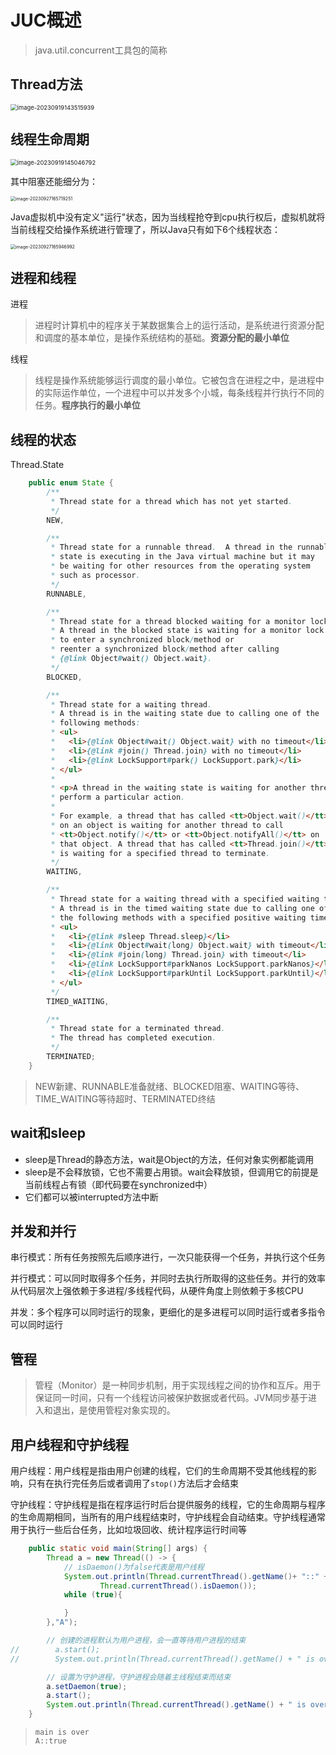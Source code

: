# JUC概述

> java.util.concurrent工具包的简称

## Thread方法

<img src="img/1.JUC概述/image-20230919143515939.png" alt="image-20230919143515939" style="zoom: 67%;" />

## 线程生命周期

<img src="img/1.JUC概述/image-20230919145046792.png" alt="image-20230919145046792" style="zoom: 67%;" />

其中阻塞还能细分为：

<img src="img/1.JUC概述/image-20230927165719251.png" alt="image-20230927165719251" style="zoom:50%;" />

Java虚拟机中没有定义"运行"状态，因为当线程抢夺到cpu执行权后，虚拟机就将当前线程交给操作系统进行管理了，所以Java只有如下6个线程状态：

<img src="img/1.JUC概述/image-20230927165946992.png" alt="image-20230927165946992" style="zoom:50%;" />

## 进程和线程

进程

> 进程时计算机中的程序关于某数据集合上的运行活动，是系统进行资源分配和调度的基本单位，是操作系统结构的基础。**资源分配的最小单位**

线程

> 线程是操作系统能够运行调度的最小单位。它被包含在进程之中，是进程中的实际运作单位，一个进程中可以并发多个小城，每条线程并行执行不同的任务。**程序执行的最小单位**

## 线程的状态

Thread.State

```java
    public enum State {
        /**
         * Thread state for a thread which has not yet started.
         */
        NEW,

        /**
         * Thread state for a runnable thread.  A thread in the runnable
         * state is executing in the Java virtual machine but it may
         * be waiting for other resources from the operating system
         * such as processor.
         */
        RUNNABLE,

        /**
         * Thread state for a thread blocked waiting for a monitor lock.
         * A thread in the blocked state is waiting for a monitor lock
         * to enter a synchronized block/method or
         * reenter a synchronized block/method after calling
         * {@link Object#wait() Object.wait}.
         */
        BLOCKED,

        /**
         * Thread state for a waiting thread.
         * A thread is in the waiting state due to calling one of the
         * following methods:
         * <ul>
         *   <li>{@link Object#wait() Object.wait} with no timeout</li>
         *   <li>{@link #join() Thread.join} with no timeout</li>
         *   <li>{@link LockSupport#park() LockSupport.park}</li>
         * </ul>
         *
         * <p>A thread in the waiting state is waiting for another thread to
         * perform a particular action.
         *
         * For example, a thread that has called <tt>Object.wait()</tt>
         * on an object is waiting for another thread to call
         * <tt>Object.notify()</tt> or <tt>Object.notifyAll()</tt> on
         * that object. A thread that has called <tt>Thread.join()</tt>
         * is waiting for a specified thread to terminate.
         */
        WAITING,

        /**
         * Thread state for a waiting thread with a specified waiting time.
         * A thread is in the timed waiting state due to calling one of
         * the following methods with a specified positive waiting time:
         * <ul>
         *   <li>{@link #sleep Thread.sleep}</li>
         *   <li>{@link Object#wait(long) Object.wait} with timeout</li>
         *   <li>{@link #join(long) Thread.join} with timeout</li>
         *   <li>{@link LockSupport#parkNanos LockSupport.parkNanos}</li>
         *   <li>{@link LockSupport#parkUntil LockSupport.parkUntil}</li>
         * </ul>
         */
        TIMED_WAITING,

        /**
         * Thread state for a terminated thread.
         * The thread has completed execution.
         */
        TERMINATED;
    }
```

> NEW新建、RUNNABLE准备就绪、BLOCKED阻塞、WAITING等待、TIME_WAITING等待超时、TERMINATED终结

## wait和sleep

- sleep是Thread的静态方法，wait是Object的方法，任何对象实例都能调用
- sleep是不会释放锁，它也不需要占用锁。wait会释放锁，但调用它的前提是当前线程占有锁（即代码要在synchronized中）
- 它们都可以被interrupted方法中断

## 并发和并行

串行模式：所有任务按照先后顺序进行，一次只能获得一个任务，并执行这个任务

并行模式：可以同时取得多个任务，并同时去执行所取得的这些任务。并行的效率从代码层次上强依赖于多进程/多线程代码，从硬件角度上则依赖于多核CPU

并发：多个程序可以同时运行的现象，更细化的是多进程可以同时运行或者多指令可以同时运行

## 管程

> 管程（Monitor）是一种同步机制，用于实现线程之间的协作和互斥。用于保证同一时间，只有一个线程访问被保护数据或者代码。JVM同步基于进入和退出，是使用管程对象实现的。

## 用户线程和守护线程

用户线程：用户线程是指由用户创建的线程，它们的生命周期不受其他线程的影响，只有在执行完任务后或者调用了`stop()`方法后才会结束

守护线程：守护线程是指在程序运行时后台提供服务的线程，它的生命周期与程序的生命周期相同，当所有的用户线程结束时，守护线程会自动结束。守护线程通常用于执行一些后台任务，比如垃圾回收、统计程序运行时间等

```java
    public static void main(String[] args) {
        Thread a = new Thread(() -> {
            // isDaemon()为false代表是用户线程
            System.out.println(Thread.currentThread().getName()+ "::" +
                    Thread.currentThread().isDaemon());
            while (true){

            }
        },"A");

        // 创建的进程默认为用户进程，会一直等待用户进程的结束
//        a.start();
//        System.out.println(Thread.currentThread().getName() + " is over");

        // 设置为守护进程，守护进程会随着主线程结束而结束
        a.setDaemon(true);
        a.start();
        System.out.println(Thread.currentThread().getName() + " is over");
    }
```

> ```
> main is over
> A::true
> ```